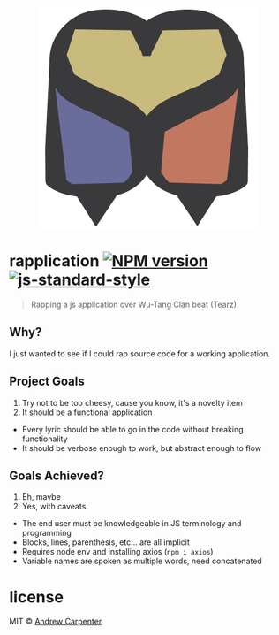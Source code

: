 <div align="center">
  <img src="logo.png" alt="Subliminal Spectrum" width="400" />
</div>

# rapplication [![NPM version](https://badge.fury.io/js/rapplication.svg)](https://npmjs.org/package/rapplication)   [![js-standard-style](https://img.shields.io/badge/code%20style-standard-brightgreen.svg?style=flat)](https://github.com/feross/standard)   

> Rapping a js application over Wu-Tang Clan beat (Tearz)

## Why?

I just wanted to see if I could rap source code for a working application.

## Project Goals

1. Try not to be too cheesy, cause you know, it's a novelty item
2. It should be a functional application
  - Every lyric should be able to go in the code without breaking functionality
  - It should be verbose enough to work, but abstract enough to flow

## Goals Achieved?

1. Eh, maybe
2. Yes, with caveats
  - The end user must be knowledgeable in JS terminology and programming
  - Blocks, lines, parenthesis, etc... are all implicit
  - Requires node env and installing axios (`npm i axios`)
  - Variable names are spoken as multiple words, need concatenated

# license

MIT © [Andrew Carpenter](https://github.com/doesdev)
